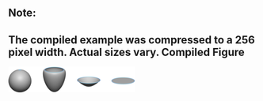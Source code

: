 Note:
-----
The compiled example was compressed to a 256
pixel width. Actual sizes vary.
Compiled Figure
---------------
![Example](Sphere_to_Disk_Homeo.png)
